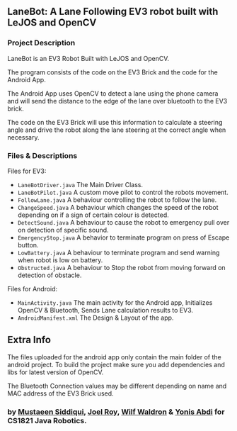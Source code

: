 ## LaneBot: A Lane Following EV3 robot built with LeJOS and OpenCV 

### Project Description 

LaneBot is an EV3 Robot Built with LeJOS and OpenCV. 


The program consists of the code on the EV3 Brick and the code for the Android App. 

The Android App uses OpenCV to detect a lane using the phone camera
and will send the distance to the edge of the lane over bluetooth to the EV3 brick.

The code on the EV3 Brick will use this information to calculate a steering angle and drive the robot along the lane steering at the correct angle when necessary.

### Files & Descriptions
Files for EV3:


- `LaneBotDriver.java` The Main Driver Class.
- `LaneBotPilot.java` A custom move pilot to control the robots movement.
- `FollowLane.java` A behaviour controlling the robot to follow the lane.
- `ChangeSpeed.java` A behaviour which changes the speed of the robot depending on if a sign of certain colour is detected.
- `DetectSound.java` A behaviour to cause the robot to emergency pull over on detection of specific sound.
- `EmergencyStop.java` A behavior to terminate program on press of Escape button.
- `LowBattery.java` A behaviour to terminate program and send warning when robot is low on battery.
- `Obstructed.java` A behaviour to Stop the robot from moving forward on detection of obstacle.


Files for Android:


- `MainActivity.java` The main activity for the Android app, Initializes OpenCV & Bluetooth, Sends Lane calculation results to EV3.
- `AndroidManifest.xml` The Design & Layout of the app. 


## Extra Info 
The files uploaded for the android app only contain the main folder of the android project. To build the project make sure you add dependencies and libs for latest version of OpenCV. 

The Bluetooth Connection values may be different depending on name and MAC address of the EV3 Brick used. 
### by [Mustaeen Siddiqui](https://github.com/MaskedTTN), [Joel Roy](https://github.com/JoelRoy1), [Wilf Waldron](https://github.com/GitWilf) & [Yonis Abdi](https://github.com/yb700) for CS1821 Java Robotics.

